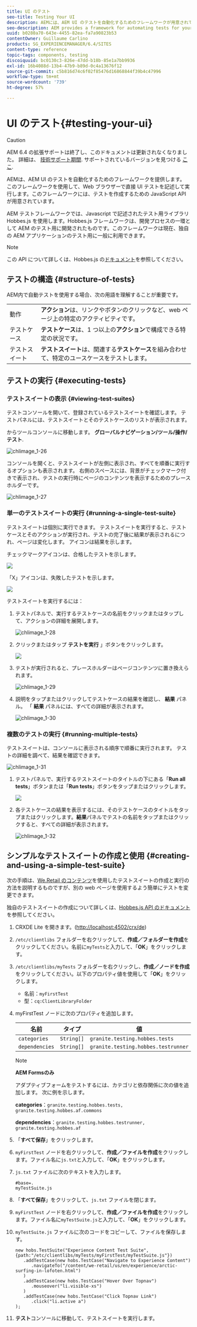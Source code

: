 ```yaml
---
title: UI のテスト
seo-title: Testing Your UI
description: AEMには、AEM UI のテストを自動化するためのフレームワークが用意されています
seo-description: AEM provides a framework for automating tests for your AEM UI
uuid: b0280a70-643e-4455-82ea-fa7a90823b53
contentOwner: Guillaume Carlino
products: SG_EXPERIENCEMANAGER/6.4/SITES
content-type: reference
topic-tags: components, testing
discoiquuid: bc0130c3-826e-47dd-b18b-85e1a7bb9936
exl-id: 16b4088d-13b4-47b9-b89d-0c4a13676f12
source-git-commit: c5b816d74c6f02f85476d16868844f39b4c47996
workflow-type: tm+mt
source-wordcount: '739'
ht-degree: 57%

---
```


# UI のテスト{#testing-your-ui}

>[!CAUTION]
>
>AEM 6.4 の拡張サポートは終了し、このドキュメントは更新されなくなりました。 詳細は、 [技術サポート期間](https://helpx.adobe.com/jp/support/programs/eol-matrix.html). サポートされているバージョンを見つける [ここ](https://experienceleague.adobe.com/docs/?lang=ja).

AEMは、AEM UI のテストを自動化するためのフレームワークを提供します。 このフレームワークを使用して、Web ブラウザーで直接 UI テストを記述して実行します。このフレームワークには、テストを作成するための JavaScript API が用意されています。

AEM テストフレームワークでは、Javascript で記述されたテスト用ライブラリ Hobbes.js を使用します。Hobbes.js フレームワークは、開発プロセスの一環として AEM のテスト用に開発されたものです。このフレームワークは現在、独自の AEM アプリケーションのテスト用に一般に利用できます。

>[!NOTE]
>
>この API について詳しくは、Hobbes.js の[ドキュメント](https://helpx.adobe.com/experience-manager/6-4/sites/developing/using/reference-materials/test-api/index.html)を参照してください。

## テストの構造 {#structure-of-tests}

AEM内で自動テストを使用する場合、次の用語を理解することが重要です。

|  |  |
|---|---|
| 動作 | **アクション**&#x200B;は、リンクやボタンのクリックなど、web ページ上の特定のアクティビティです。 |
| テストケース | **テストケース**&#x200B;は、1 つ以上の&#x200B;**アクション**&#x200B;で構成できる特定の状況です。 |
| テストスイート | **テストスイート**&#x200B;は、関連する&#x200B;**テストケース**&#x200B;を組み合わせて、特定のユースケースをテストします。 |

## テストの実行 {#executing-tests}

### テストスイートの表示 {#viewing-test-suites}

テストコンソールを開いて、登録されているテストスイートを確認します。 テストパネルには、テストスイートとそのテストケースのリストが表示されます。

からツールコンソールに移動します。 **グローバルナビゲーション/ツール/操作/テスト**.

![chlimage_1-26](assets/chlimage_1-26.png)

コンソールを開くと、テストスイートが左側に表示され、すべてを順番に実行するオプションも表示されます。 右側のスペースには、背景がチェックマーク付きで表示され、テストの実行時にページのコンテンツを表示するためのプレースホルダーです。

![chlimage_1-27](assets/chlimage_1-27.png)

### 単一のテストスイートの実行 {#running-a-single-test-suite}

テストスイートは個別に実行できます。 テストスイートを実行すると、テストケースとそのアクションが実行され、テストの完了後に結果が表示されるにつれ、ページは変化します。 アイコンは結果を示します。

チェックマークアイコンは、合格したテストを示します。

![](do-not-localize/chlimage_1-5.png)

「X」アイコンは、失敗したテストを示します。

![](do-not-localize/chlimage_1-6.png)

テストスイートを実行するには：

1. テストパネルで、実行するテストケースの名前をクリックまたはタップして、アクションの詳細を展開します。

   ![chlimage_1-28](assets/chlimage_1-28.png)

1. クリックまたはタップ **テストを実行** 」ボタンをクリックします。

   ![](do-not-localize/chlimage_1-7.png)

1. テストが実行されると、プレースホルダーはページコンテンツに置き換えられます。

   ![chlimage_1-29](assets/chlimage_1-29.png)

1. 説明をタップまたはクリックしてテストケースの結果を確認し、 **結果** パネル。 「 **結果** パネルには、すべての詳細が表示されます。

   ![chlimage_1-30](assets/chlimage_1-30.png)

### 複数のテストの実行 {#running-multiple-tests}

テストスイートは、コンソールに表示される順序で順番に実行されます。 テストの詳細を調べて、結果を確認できます。

![chlimage_1-31](assets/chlimage_1-31.png)

1. テストパネルで、実行するテストスイートのタイトルの下にある「**Run all tests**」ボタンまたは「**Run tests**」ボタンをタップまたはクリックします。

   ![](do-not-localize/chlimage_1-8.png)

1. 各テストケースの結果を表示するには、そのテストケースのタイトルをタップまたはクリックします。**結果**&#x200B;パネルでテストの名前をタップまたはクリックすると、すべての詳細が表示されます。

   ![chlimage_1-32](assets/chlimage_1-32.png)

## シンプルなテストスイートの作成と使用 {#creating-and-using-a-simple-test-suite}

次の手順は、[We.Retail のコンテンツ](/help/sites-developing/we-retail.md)を使用したテストスイートの作成と実行の方法を説明するものですが、別の web ページを使用するよう簡単にテストを変更できます。

独自のテストスイートの作成について詳しくは、[Hobbes.js API のドキュメント](https://helpx.adobe.com/experience-manager/6-4/sites/developing/using/reference-materials/test-api/index.html)を参照してください。

1. CRXDE Lite を開きます。([http://localhost:4502/crx/de](http://localhost:4502/crx/de))
1. `/etc/clientlibs` フォルダーを右クリックして、**作成／フォルダーを作成**&#x200B;をクリックしてください。名前に`myTests`と入力して、「**OK**」をクリックします。
1. `/etc/clientlibs/myTests` フォルダーを右クリックし、**作成／ノードを作成**&#x200B;をクリックしてください。以下のプロパティ値を使用して「**OK**」をクリックします。

   * 名前：`myFirstTest`
   * 型：`cq:ClientLibraryFolder`

1. myFirstTest ノードに次のプロパティを追加します。

   | 名前 | タイプ | 値 |
   |---|---|---|
   | `categories` | `String[]` | `granite.testing.hobbes.tests` |
   | `dependencies` | `String[]` | `granite.testing.hobbes.testrunner` |

   >[!NOTE]
   >
   >**AEM Formsのみ**
   >
   >アダプティブフォームをテストするには、カテゴリと依存関係に次の値を追加します。 次に例を示します。
   >
   >**categories**：`granite.testing.hobbes.tests, granite.testing.hobbes.af.commons`
   >
   >**dependencies**：`granite.testing.hobbes.testrunner, granite.testing.hobbes.af`

1. 「**すべて保存**」をクリックします。
1. `myFirstTest` ノードを右クリックして、**作成／ファイルを作成**&#x200B;をクリックします。ファイル名に`js.txt`と入力して、「**OK**」をクリックします。
1. `js.txt` ファイルに次のテキストを入力します。

   ```
   #base=.
   myTestSuite.js
   ```

1. 「**すべて保存**」をクリックして、`js.txt` ファイルを閉じます。
1. `myFirstTest` ノードを右クリックして、**作成／ファイルを作成**&#x200B;をクリックします。ファイル名に`myTestSuite.js`と入力して、「**OK**」をクリックします。
1. `myTestSuite.js` ファイルに次のコードをコピーして、ファイルを保存します。

   ```
   new hobs.TestSuite("Experience Content Test Suite", {path:"/etc/clientlibs/myTests/myFirstTest/myTestSuite.js"})
      .addTestCase(new hobs.TestCase("Navigate to Experience Content")
         .navigateTo("/content/we-retail/us/en/experience/arctic-surfing-in-lofoten.html")
      )
      .addTestCase(new hobs.TestCase("Hover Over Topnav")
         .mouseover("li.visible-xs")
      )
      .addTestCase(new hobs.TestCase("Click Topnav Link")
         .click("li.active a")
   );
   ```

1. **テスト**&#x200B;コンソールに移動して、テストスイートを実行します。
